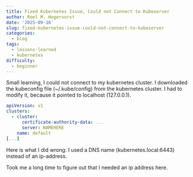 ```yaml
---
title: Fixed Kubernetes Issue, Could not Connect to Kubeserver
author: Roel M. Hogervorst
date: '2025-09-16'
slug: fixed-kubernetes-issue-could-not-connect-to-kubeserver
categories:
  - blog
tags:
  - lessons-learned
  - kubernetes
difficulty:
  - beginner
---
```


Small learning, I could not connect to my kubernetes cluster. I downloaded the 
kubeconfig file (~/.kube/config) from the kubernetes cluster. I had to modify it, because it pointed
to localhost (127.0.0.1).

```yaml
apiVersion: v1
clusters:
  - cluster:
      certificate-authority-data: ...
      server: NAMEHERE
    name: default
[...]
```
Here is what I did wrong: I used a DNS name (kubernetes.local:6443) instead of an ip-address.

Took me a long time to figure out that I needed an ip address here.
